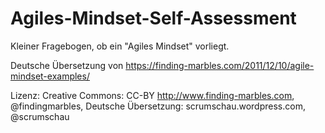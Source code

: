 # Agiles-Mindset-Self-Assessment
Kleiner Fragebogen, ob ein "Agiles Mindset" vorliegt. 

Deutsche Übersetzung von https://finding-marbles.com/2011/12/10/agile-mindset-examples/

Lizenz: Creative Commons: 
CC-BY http://www.finding-marbles.com, @findingmarbles, Deutsche Übersetzung: scrumschau.wordpress.com, @scrumschau
